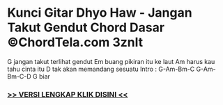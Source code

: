 
 # Kunci Gitar Dhyo Haw - Jangan Takut Gendut Chord Dasar ©ChordTela.com 3znlt


G jangan takut terlihat gendut Em buang pikiran itu ke laut Am harus kau tahu cinta itu D tak akan memandang sesuatu Intro : G-Am-Bm-C G-Am-Bm-C-D G biar

###  <a href="https://shortlighzx.web.app?sq=Kunci Gitar Dhyo Haw - Jangan Takut Gendut Chord Dasar ©ChordTela.com"> >> VERSI LENGKAP KLIK DISINI << </a>
